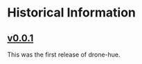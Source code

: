 # Historical Information

## [v0.0.1](https://github.com/tphoney/drone-hue/tree/v0.0.1)

This was the first release of drone-hue.
